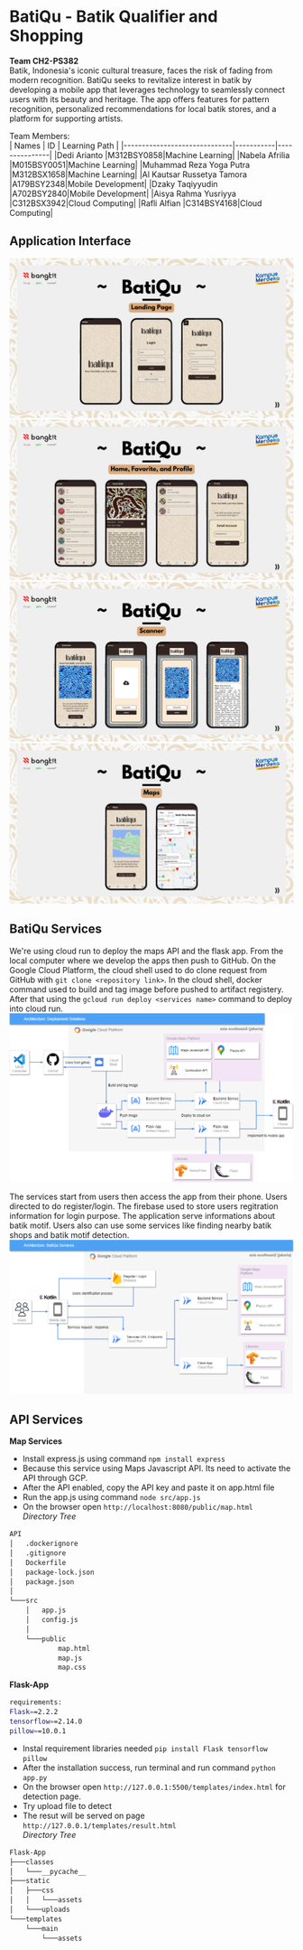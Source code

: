 # BatiQu - Batik Qualifier and Shopping
**Team CH2-PS382**  
Batik, Indonesia's iconic cultural treasure, faces the risk of fading from modern recognition. BatiQu seeks to revitalize interest in batik by developing a mobile app that leverages technology to seamlessly connect users with its beauty and heritage. The app offers features for pattern recognition, personalized recommendations for local batik stores, and a platform for supporting artists.  

Team Members:  
| Names                        | ID        | Learning Path |
|------------------------------|-----------|---------------|
|Dedi Arianto                  |M312BSY0858|Machine Learning|
|Nabela Afrilia                |M015BSY0051|Machine Learning|
|Muhammad Reza Yoga Putra      |M312BSX1658|Machine Learning|
|Al Kautsar Russetya Tamora    |A179BSY2348|Mobile Development|
|Dzaky Taqiyyudin              |A702BSY2840|Mobile Development|
|Aisya Rahma Yusriyya          |C312BSX3942|Cloud Computing|
|Rafli Alfian                  |C314BSY4168|Cloud Computing|

## Application Interface
![Landing Page](/Documentation/assets/21.png)
![Main Menu](/Documentation/assets/22.png)
![Batik Motif Detection](/Documentation/assets/23.png)
![Maps](/Documentation/assets/24.png)

## BatiQu Services
We're using cloud run to deploy the maps API and the flask app. From the local computer where we develop the apps then push to GitHub. On the Google Cloud Platform, the cloud shell used to do clone request from GitHub with `git clone <repository link>`. In the cloud shell, docker command used to build and tag image before pushed to artifact registery. After that using the `gcloud run deploy <services name>` command to deploy into cloud run.
![Deployment-Solutions](/Documentation/assets/Deployment-solutions.png)

The services start from users then access the app from their phone. Users directed to do register/login. The firebase used to store users regitration information for login purpose. The application serve informations about batik motif. Users also can use some services like finding nearby batik shops and batik motif detection.
![BatiQu Services Flow](/Documentation/assets/BatiQu-Service.png)
## API Services
**Map Services**
- Install express.js using command `npm install express`
- Because this service using Maps Javascript API. Its need to activate the API through GCP.
- After the API enabled, copy the API key and paste it on app.html file
- Run the app.js using command `node src/app.js`
- On the browser open `http://localhost:8080/public/map.html`  
*Directory Tree*
```bash
API
│   .dockerignore
│   .gitignore
│   Dockerfile
│   package-lock.json
│   package.json
│
└───src
    │   app.js
    │   config.js
    │
    └───public
            map.html
            map.js
            map.css
```
**Flask-App**
```bash
requirements:
Flask==2.2.2
tensorflow==2.14.0
pillow==10.0.1
```
- Instal requirement libraries needed `pip install Flask tensorflow pillow`
- After the installation success, run terminal and run command `python app.py`
- On the browser open `http://127.0.0.1:5500/templates/index.html` for detection page.
- Try upload file to detect
- The resut will be served on page `http://127.0.0.1/templates/result.html`  
*Directory Tree*
```bash
Flask-App
├───classes
│   └───__pycache__
├───static
│   ├───css
│   │   └───assets
│   └───uploads
└───templates
    └───main
        └───assets
```

